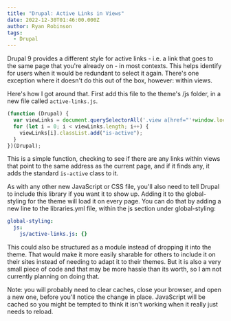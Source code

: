 ```yaml
---
title: "Drupal: Active Links in Views"
date: 2022-12-30T01:46:00.000Z
author: Ryan Robinson
tags:
  - Drupal
---
```


Drupal 9 provides a different style for active links - i.e. a link that goes to the same page that you're already on - in most contexts. This helps identify for users when it would be redundant to select it again. There's one exception where it doesn't do this out of the box, however: within views.

Here's how I got around that. First add this file to the theme's /js folder, in a new file called `active-links.js`.

```js
(function (Drupal) {
  var viewLinks = document.querySelectorAll('.view a[href="'+window.location.pathname+'"]');
  for (let i = 0; i < viewLinks.length; i++) {
    viewLinks[i].classList.add("is-active");
  }
})(Drupal);
```

This is a simple function, checking to see if there are any links within views that point to the same address as the current page, and if it finds any, it adds the standard `is-active` class to it.

As with any other new JavaScript or CSS file, you'll also need to tell Drupal to include this library if you want it to show up. Adding it to the global-styling for the theme will load it on every page. You can do that by adding a new line to the libraries.yml file, within the js section under global-styling:

```yml
global-styling:
  js:
    js/active-links.js: {}
```

This could also be structured as a module instead of dropping it into the theme. That would make it more easily sharable for others to include it on their sites instead of needing to adapt it to their themes. But it is also a very small piece of code and that may be more hassle than its worth, so I am not currently planning on doing that.

Note: you will probably need to clear caches, close your browser, and open a new one, before you'll notice the change in place. JavaScript will be cached so you might be tempted to think it isn't working when it really just needs to reload.